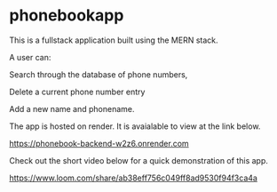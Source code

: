 # phonebookapp

This is a fullstack application built using the MERN stack. 

A user can:

Search through the database of phone numbers, 

Delete a current phone number entry 

Add a new name and phonename. 

The app is hosted on render. It is avaialable to view at the link below. 

https://phonebook-backend-w2z6.onrender.com

Check out the short video below for a quick demonstration of this app. 


https://www.loom.com/share/ab38eff756c049ff8ad9530f94f3ca4a
